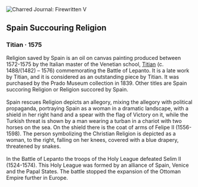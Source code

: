 <div class="artwork-of-the-day">
  <div class="container">
    <div class="img-wrapper">
      <img
        src="https://uploads3.wikiart.org/00142/images/titian/spain-succouring-religion.jpg!Large.jpg"
        alt="Charred Journal: Firewritten V" />
    </div>
    <div class="artwork-detail">
      <div class="artwork-origin"> 
        <h2 class="artwork-name">Spain Succouring Religion</h2>
        <h3 class="artist">
          Titian
                    ·  1575
        </h3>
      </div>
      <p class="description">
        <span class="artwork-description-text ng-binding" ng-bind-html="viewModel.ArtworkOfTheDay.Description | unsafe">Religion saved by Spain is an oil on canvas painting produced between 1572-1575 by the Italian master of the Venetian school, <a target="_blank" href="/en/titian">Titian</a> (c. 1488/(1482) – 1576) commemorating the Battle of Lepanto. It is a late work by Titian, and it is considered as an outstanding piece by Titian. It was purchased by the Prado Museum collection in 1839. Other titles are Spain succoring Religion or Religion succored by Spain.
<br>
<br>Spain rescues Religion depicts an allegory, mixing the allegory with political propaganda, portraying Spain as a woman in a dramatic landscape, with a shield in her right hand and a spear with the flag of Victory on it, while the Turkish threat is shown by a man wearing a turban in a chariot with two horses on the sea. On the shield there is the coat of arms of Felipe II (1556-1598). The person symbolizing the Christian Religion is depicted as a woman, to the right, falling on her knees, covered with a blue drapery, threatened by snakes.
<br>
<br>In the Battle of Lepanto the troops of the Holy League defeated Selim II (1524-1574). This Holy League was formed by an alliance of Spain, Venice and the Papal States. The battle stopped the expansion of the Ottoman Empire further in Europe.</span>
                        <div class="text-shadow-container" ng-show="showShadow" style=""></div>
      </p>
    </div>
  </div>

</div>
